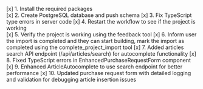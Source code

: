 [x] 1. Install the required packages  
[x] 2. Create PostgreSQL database and push schema
[x] 3. Fix TypeScript type errors in server code
[x] 4. Restart the workflow to see if the project is working  
[x] 5. Verify the project is working using the feedback tool
[x] 6. Inform user the import is completed and they can start building, mark the import as completed using the complete_project_import tool
[x] 7. Added articles search API endpoint (/api/articles/search) for autocomplete functionality
[x] 8. Fixed TypeScript errors in EnhancedPurchaseRequestForm component
[x] 9. Enhanced ArticleAutocomplete to use search endpoint for better performance
[x] 10. Updated purchase request form with detailed logging and validation for debugging article insertion issues